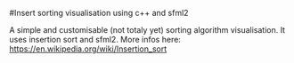 #Insert sorting visualisation using c++ and sfml2

A simple and customisable (not totaly yet) sorting algorithm visualisation. It uses insertion sort and sfml2.
More infos here: https://en.wikipedia.org/wiki/Insertion_sort
